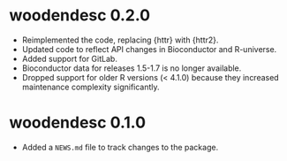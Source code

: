 # woodendesc 0.2.0

* Reimplemented the code, replacing {httr} with {httr2}.
* Updated code to reflect API changes in Bioconductor and R-universe.
* Added support for GitLab.
* Bioconductor data for releases 1.5-1.7 is no longer available.
* Dropped support for older R versions (< 4.1.0) because they increased maintenance complexity significantly.

# woodendesc 0.1.0

* Added a `NEWS.md` file to track changes to the package.
